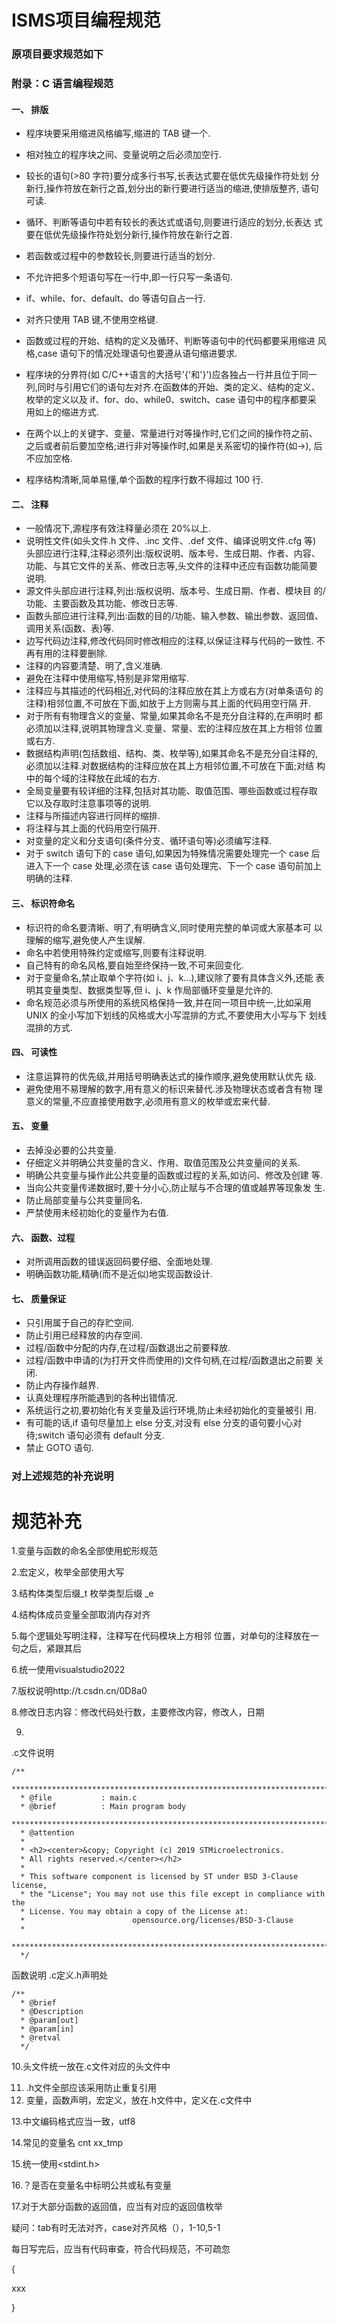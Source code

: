 # ISMS项目编程规范

### 原项目要求规范如下

### 附录：C 语言编程规范  

#### 一、 排版  

+ 程序块要采用缩进风格编写,缩进的 TAB 键一个.  

+ 相对独立的程序块之间、变量说明之后必须加空行.  
+ 较长的语句(>80 字符)要分成多行书写,长表达式要在低优先级操作符处划 分新行,操作符放在新行之首,划分出的新行要进行适当的缩进,使排版整齐, 语句可读. 
+ 循环、判断等语句中若有较长的表达式或语句,则要进行适应的划分,长表达 式要在低优先级操作符处划分新行,操作符放在新行之首.
+ 若函数或过程中的参数较长,则要进行适当的划分. 
+ 不允许把多个短语句写在一行中,即一行只写一条语句. 
+ if、while、for、default、do 等语句自占一行. 
+ 对齐只使用 TAB 键,不使用空格键. 
+ 函数或过程的开始、结构的定义及循环、判断等语句中的代码都要采用缩进 风格,case 语句下的情况处理语句也要遵从语句缩进要求.
+ 程序块的分界符(如 C/C++语言的大括号'{'和'}')应各独占一行并且位于同一 列,同时与引用它们的语句左对齐.在函数体的开始、类的定义、结构的定义、 枚举的定义以及 if、for、do、while0、switch、case 语句中的程序都要采 用如上的缩进方式.
+ 在两个以上的关键字、变量、常量进行对等操作时,它们之间的操作符之前、 之后或者前后要加空格;进行非对等操作时,如果是关系密切的操作符(如->), 后不应加空格.
+ 程序结构清晰,简单易懂,单个函数的程序行数不得超过 100 行.  

#### 二、 注释

+ 一般情况下,源程序有效注释量必须在 20%以上.
+ 说明性文件(如头文件.h 文件、.inc 文件、.def 文件、编译说明文件.cfg 等) 头部应进行注释,注释必须列出:版权说明、版本号、生成日期、作者、内容、 功能、与其它文件的关系、修改日志等,头文件的注释中还应有函数功能简要 说明.
+ 源文件头部应进行注释,列出:版权说明、版本号、生成日期、作者、模块目 的/功能、主要函数及其功能、修改日志等.
+ 函数头部应进行注释,列出:函数的目的/功能、输入参数、输出参数、返回值、 调用关系(函数、表)等.  
+ 边写代码边注释,修改代码同时修改相应的注释,以保证注释与代码的一致性. 不再有用的注释要删除.  
+ 注释的内容要清楚、明了,含义准确.
+ 避免在注释中使用缩写,特别是非常用缩写.
+ 注释应与其描述的代码相近,对代码的注释应放在其上方或右方(对单条语句 的注释)相邻位置,不可放在下面,如放于上方则需与其上面的代码用空行隔 开.
+ 对于所有有物理含义的变量、常量,如果其命名不是充分自注释的,在声明时 都必须加以注释,说明其物理含义.变量、常量、宏的注释应放在其上方相邻 位置或右方.
+ 数据结构声明(包括数组、结构、类、枚举等),如果其命名不是充分自注释的, 必须加以注释.对数据结构的注释应放在其上方相邻位置,不可放在下面;对结 构中的每个域的注释放在此域的右方.
+ 全局变量要有较详细的注释,包括对其功能、取值范围、哪些函数或过程存取 它以及存取时注意事项等的说明.
+ 注释与所描述内容进行同样的缩排.
+ 将注释与其上面的代码用空行隔开.
+ 对变量的定义和分支语句(条件分支、循环语句等)必须编写注释.
+ 对于 switch 语句下的 case 语句,如果因为特殊情况需要处理完一个 case 后 进入下一个 case 处理,必须在该 case 语句处理完、下一个 case 语句前加上 明确的注释. 

#### 三、 标识符命名

+ 标识符的命名要清晰、明了,有明确含义,同时使用完整的单词或大家基本可 以理解的缩写,避免使人产生误解.
+ 命名中若使用特殊约定或缩写,则要有注释说明.
+ 自己特有的命名风格,要自始至终保持一致,不可来回变化.
+ 对于变量命名,禁止取单个字符(如 i、j、k...),建议除了要有具体含义外,还能 表明其变量类型、数据类型等,但 i、j、k 作局部循环变量是允许的.
+ 命名规范必须与所使用的系统风格保持一致,并在同一项目中统一,比如采用 UNIX 的全小写加下划线的风格或大小写混排的方式,不要使用大小写与下 划线混排的方式.

#### 四、 可读性

+ 注意运算符的优先级,并用括号明确表达式的操作顺序,避免使用默认优先 级.
+ 避免使用不易理解的数字,用有意义的标识来替代.涉及物理状态或者含有物 理意义的常量,不应直接使用数字,必须用有意义的枚举或宏来代替.

#### 五、 变量

+ 去掉没必要的公共变量.
+ 仔细定义并明确公共变量的含义、作用、取值范围及公共变量间的关系.
+ 明确公共变量与操作此公共变量的函数或过程的关系,如访问、修改及创建 等.
+ 当向公共变量传递数据时,要十分小心,防止赋与不合理的值或越界等现象发 生. 
+ 防止局部变量与公共变量同名. 
+ 严禁使用未经初始化的变量作为右值.  

#### 六、 函数、过程  

+ 对所调用函数的错误返回码要仔细、全面地处理.
+ 明确函数功能,精确(而不是近似)地实现函数设计.  

#### 七、 质量保证

+ 只引用属于自己的存贮空间.
+ 防止引用已经释放的内存空间.
+ 过程/函数中分配的内存,在过程/函数退出之前要释放.
+ 过程/函数中申请的(为打开文件而使用的)文件句柄,在过程/函数退出之前要 关闭.
+ 防止内存操作越界.
+ 认真处理程序所能遇到的各种出错情况.
+ 系统运行之初,要初始化有关变量及运行环境,防止未经初始化的变量被引 用.
+ 有可能的话,if 语句尽量加上 else 分支,对没有 else 分支的语句要小心对 待;switch 语句必须有 default 分支.
+ 禁止 GOTO 语句. 



### 对上述规范的补充说明

# 规范补充

1.变量与函数的命名全部使用蛇形规范

2.宏定义，枚举全部使用大写

3.结构体类型后缀_t 枚举类型后缀 _e

4.结构体成员变量全部取消内存对齐

5.每个逻辑处写明注释，注释写在代码模块上方相邻 位置，对单句的注释放在一句之后，紧跟其后

6.统一使用visualstudio2022

7.版权说明http://t.csdn.cn/0D8a0

8.修改日志内容：修改代码处行数，主要修改内容，修改人，日期

9.

.c文件说明

```
/**
  ******************************************************************************
  * @file           : main.c
  * @brief          : Main program body
  ******************************************************************************
  * @attention
  *
  * <h2><center>&copy; Copyright (c) 2019 STMicroelectronics.
  * All rights reserved.</center></h2>
  *
  * This software component is licensed by ST under BSD 3-Clause license,
  * the "License"; You may not use this file except in compliance with the
  * License. You may obtain a copy of the License at:
  *                        opensource.org/licenses/BSD-3-Clause
  *
  ******************************************************************************
  */
```

函数说明 .c定义.h声明处

```
/**
  * @brief
  * @Description
  * @param[out]
  * @param[in]
  * @retval
  */

```

10.头文件统一放在.c文件对应的头文件中

11. .h文件全部应该采用防止重复引用
12. 变量，函数声明，宏定义，放在.h文件中，定义在.c文件中

13.中文编码格式应当一致，utf8

14.常见的变量名 cnt    xx_tmp    

15.统一使用<stdint.h>

16.？是否在变量名中标明公共或私有变量

17.对于大部分函数的返回值，应当有对应的返回值枚举

疑问：tab有时无法对齐，case对齐风格（），1-10,5-1

每日写完后，应当有代码审查，符合代码规范，不可疏忽

{

xxx

}
